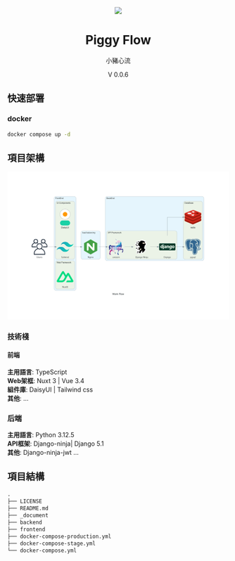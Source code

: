 <p align="center">
    <img width="192px" src="./docs/Logo/CY_Logo_Q2.png" >
</p>
<h1 align="center"><b>Piggy Flow</b></h1>

<p align="center">小豬心流</p>
<p align="center">V 0.0.6</p>

<main style="text-align: center;">

</main>

## 快速部署

### docker

```bash
docker compose up -d
```

## 項目架構

![](https://github.com/AnsonCar/PiggyFlow/blob/v0.0.7/_document/vitepress/src/public/MainWorkFlow.png?raw=true)

### 技術棧
#### 前端
**主用語言**: TypeScript  
**Web架框**: Nuxt 3 | Vue 3.4  
**組件庫**: DaisyUI | Tailwind css  
**其他**: ...  

### 后端
**主用語言**: Python 3.12.5  
**API框架**: Django-ninja| Django 5.1  
**其他**: Django-ninja-jwt ...  

## 項目結構
```
.
├── LICENSE
├── README.md
├── _document
├── backend
├── frontend
├── docker-compose-production.yml
├── docker-compose-stage.yml
└── docker-compose.yml
```
